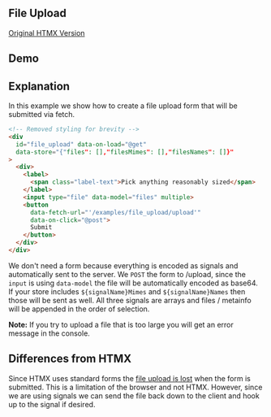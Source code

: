 ## File Upload

[Original HTMX Version](https://htmx.org/examples/file-upload/)

## Demo

<div
    id="file_upload"
    data-on-load="@get('/examples/file_upload/data')"
>
</div>

## Explanation

In this example we show how to create a file upload form that will be submitted via fetch.

```html
<!-- Removed styling for brevity -->
<div
  id="file_upload" data-on-load="@get"
  data-store="{"files": [],"filesMimes": [],"filesNames": []}"
>
  <div>
    <label>
      <span class="label-text">Pick anything reasonably sized</span>
    </label>
    <input type="file" data-model="files" multiple>
    <button
      data-fetch-url="'/examples/file_upload/upload'"
      data-on-click="@post">
      Submit
    </button>
  </div>
</div>
```

We don't need a form because everything is encoded as signals and automatically sent to the server.
We `POST` the form to /upload, since the `input` is using `data-model` the file will be automatically encoded as base64. If your store includes `${signalName}Mimes` and `${signalName}Names` then those will be sent as well. All three signals are arrays and files / metainfo will be appended in the order of selection.

**Note:** If you try to upload a file that is too large you will get an error message in the console.

## Differences from HTMX

Since HTMX uses standard forms the [file upload is lost](https://htmx.org/examples/file-upload-input/) when the form is submitted. This is a limitation of the browser and not HTMX. However, since we are using signals we can send the file back down to the client and hook up to the signal if desired.

